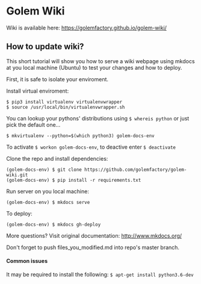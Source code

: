 # Golem Wiki

Wiki is available here:
https://golemfactory.github.io/golem-wiki/

## How to update wiki?

This short tutorial will show you how to serve a wiki webpage using mkdocs at you local machine (Ubuntu) to test your changes and how to deploy.

First, it is safe to isolate your enviroment.

Install virtual enviroment: 
```
$ pip3 install virtualenv virtualenvwrapper
$ source /usr/local/bin/virtualenvwrapper.sh
```
You can lookup your pythons' distributions using `$ whereis python` or just pick the default one...

```$ mkvirtualenv --python=$(which python3) golem-docs-env```

To activate `$ workon golem-docs-env`, to deactive enter `$ deactivate`

Clone the repo and install dependencies:

```
(golem-docs-env) $ git clone https://github.com/golemfactory/golem-wiki.git
(golem-docs-env) $ pip install -r requirements.txt
```

Run server on you local machine:

```(golem-docs-env) $ mkdocs serve```

To deploy:

```(golem-docs-env) $ mkdocs gh-deploy```

More questions? Visit original documentation: http://www.mkdocs.org/

Don't forget to push files_you_modified.md into repo's master branch.

#### Common issues
It may be required to install the following: `$ apt-get install python3.6-dev`
